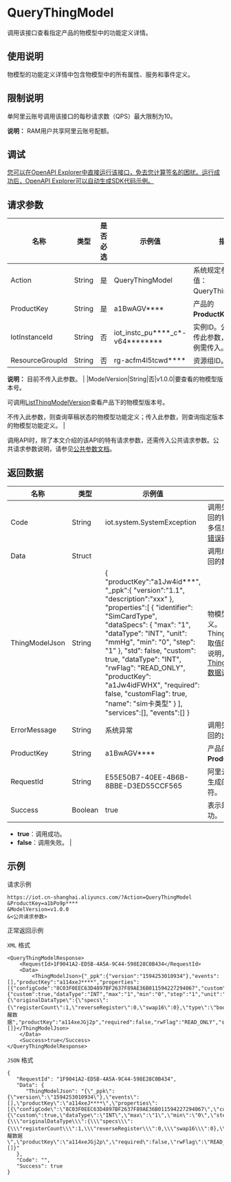 # QueryThingModel

调用该接口查看指定产品的物模型中的功能定义详情。

## 使用说明

物模型的功能定义详情中包含物模型中的所有属性、服务和事件定义。

## 限制说明

单阿里云账号调用该接口的每秒请求数（QPS）最大限制为10。

**说明：** RAM用户共享阿里云账号配额。

## 调试

[您可以在OpenAPI Explorer中直接运行该接口，免去您计算签名的困扰。运行成功后，OpenAPI Explorer可以自动生成SDK代码示例。](https://api.aliyun.com/#product=Iot&api=QueryThingModel&type=RPC&version=2018-01-20)

## 请求参数

|名称|类型|是否必选|示例值|描述|
|--|--|----|---|--|
|Action|String|是|QueryThingModel|系统规定参数。取值：QueryThingModel。 |
|ProductKey|String|是|a1BwAGV\*\*\*\*|产品的**ProductKey**。 |
|IotInstanceId|String|否|iot\_instc\_pu\*\*\*\*\_c\*-v64\*\*\*\*\*\*\*\*|实例ID。公共实例不传此参数，企业版实例需传入。 |
|ResourceGroupId|String|否|rg-acfm4l5tcwd\*\*\*\*|资源组ID。

 **说明：** 目前不传入此参数。 |
|ModelVersion|String|否|v1.0.0|要查看的物模型版本号。

 可调用[ListThingModelVersion](~~150318~~)查看产品下的物模型版本号。

 不传入此参数，则查询草稿状态的物模型功能定义；传入此参数，则查询指定版本的物模型功能定义。 |

调用API时，除了本文介绍的该API的特有请求参数，还需传入公共请求参数。公共请求参数说明，请参见[公共参数文档](~~30561~~)。

## 返回数据

|名称|类型|示例值|描述|
|--|--|---|--|
|Code|String|iot.system.SystemException|调用失败时，返回的错误码。更多信息，请参见[错误码](~~87387~~)。 |
|Data|Struct| |调用成功时，返回的数据。 |
|ThingModelJson|String|\{ "productKey":"a1Jw4id\*\*\*", "\_ppk":\{ "version":"1.1", "description":"xxx" \}, "properties":\[ \{ "identifier": "SimCardType", "dataSpecs": \{ "max": "1", "dataType": "INT", "unit": "mmHg", "min": "0", "step": "1" \}, "std": false, "custom": true, "dataType": "INT", "rwFlag": "READ\_ONLY", "productKey": "a1Jw4idFWHX", "required": false, "customFlag": true, "name": "sim卡类型" \} \], "services":\[\], "events":\[\] \}|物模型的功能定义。ThingModelJson取值的数据格式说明，请参见[ThingModelJson数据说明](~~150457~~)。 |
|ErrorMessage|String|系统异常|调用失败时，返回的出错信息。 |
|ProductKey|String|a1BwAGV\*\*\*\*|产品的**ProductKey**。 |
|RequestId|String|E55E50B7-40EE-4B6B-8BBE-D3ED55CCF565|阿里云为该请求生成的唯一标识符。 |
|Success|Boolean|true|表示是否调用成功。

 -   **true**：调用成功。
-   **false**：调用失败。 |

## 示例

请求示例

```
https://iot.cn-shanghai.aliyuncs.com/?Action=QueryThingModel
&ProductKey=a1bPo9p****
&ModelVersion=v1.0.0
&<公共请求参数>
```

正常返回示例

`XML` 格式

```
<QueryThingModelResponse>
    <RequestId>1F9041A2-ED5B-4A5A-9C44-598E28C0B434</RequestId>
    <Data>
        <ThingModelJson>{"_ppk":{"version":"1594253010934"},"events":[],"productKey":"a114xeJ****","properties":[{"configCode":"8C03F0EEC63D4897BF2637F89AE36B011594227294067","custom":true,"customFlag":true,"dataSpecs":{"custom":true,"dataType":"INT","max":"1","min":"0","step":"1","unit":"ppb"},"dataType":"INT","description":"1","extendConfig":"{\"originalDataType\":{\"specs\":{\"registerCount\":1,\"reverseRegister\":0,\"swap16\":0},\"type\":\"bool\"},\"identifier\":\"WakeUpData\",\"registerAddress\":\"0x04\",\"scaling\":1,\"writeFunctionCode\":0,\"operateType\":\"inputStatus\",\"pollingTime\":1000,\"trigger\":1}","identifier":"WakeUpData","name":"唤醒数据","productKey":"a114xeJGj2p","required":false,"rwFlag":"READ_ONLY","std":false}],"services":[]}</ThingModelJson>
    </Data>
    <Success>true</Success>
</QueryThingModelResponse>
```

`JSON` 格式

```
{
   "RequestId": "1F9041A2-ED5B-4A5A-9C44-598E28C0B434",
   "Data": {
      "ThingModelJson": "{\"_ppk\":{\"version\":\"1594253010934\"},\"events\":[],\"productKey\":\"a114xeJ****\",\"properties\":[{\"configCode\":\"8C03F0EEC63D4897BF2637F89AE36B011594227294067\",\"custom\":true,\"customFlag\":true,\"dataSpecs\":{\"custom\":true,\"dataType\":\"INT\",\"max\":\"1\",\"min\":\"0\",\"step\":\"1\",\"unit\":\"ppb\"},\"dataType\":\"INT\",\"description\":\"1\",\"extendConfig\":\"{\\\"originalDataType\\\":{\\\"specs\\\":{\\\"registerCount\\\":1,\\\"reverseRegister\\\":0,\\\"swap16\\\":0},\\\"type\\\":\\\"bool\\\"},\\\"identifier\\\":\\\"WakeUpData\\\",\\\"registerAddress\\\":\\\"0x04\\\",\\\"scaling\\\":1,\\\"writeFunctionCode\\\":0,\\\"operateType\\\":\\\"inputStatus\\\",\\\"pollingTime\\\":1000,\\\"trigger\\\":1}\",\"identifier\":\"WakeUpData\",\"name\":\"唤醒数据\",\"productKey\":\"a114xeJGj2p\",\"required\":false,\"rwFlag\":\"READ_ONLY\",\"std\":false}],\"services\":[]}"
   },
   "Code": "",
   "Success": true
}
```

